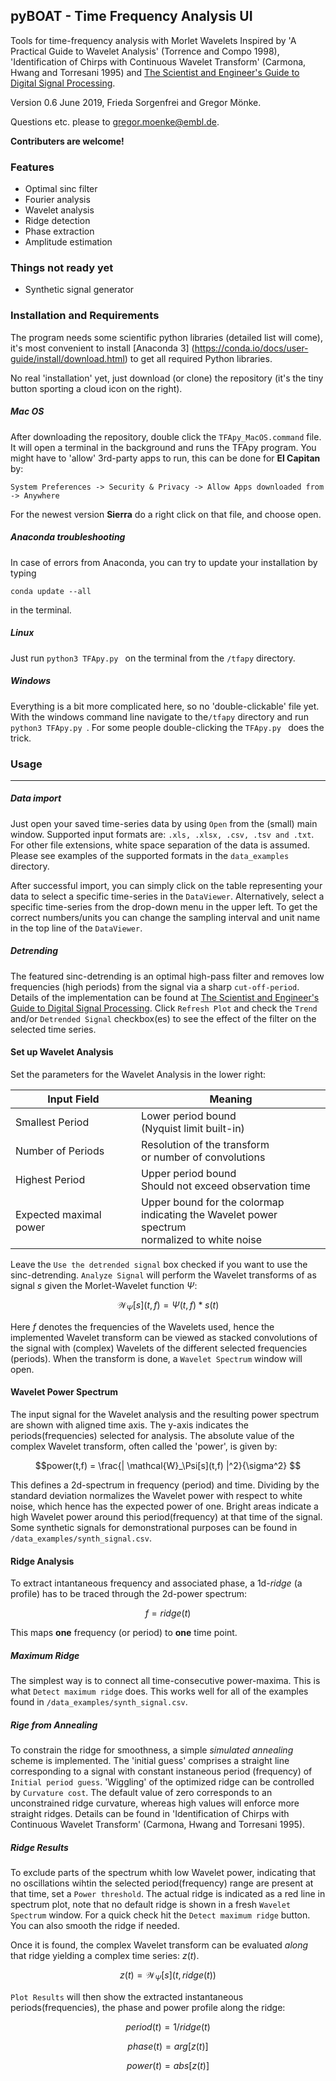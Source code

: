 ## pyBOAT - Time Frequency Analysis UI  ##


Tools for time-frequency analysis with Morlet Wavelets
Inspired by 'A Practical Guide to Wavelet Analysis' (Torrence
and Compo 1998), 'Identification of Chirps with Continuous Wavelet Transform'
(Carmona, Hwang and Torresani 1995)
and [The Scientist and Engineer's Guide to Digital Signal Processing](http://www.dspguide.com/).

Version 0.6 June 2019, Frieda Sorgenfrei and Gregor Mönke. 

Questions etc. please to gregor.moenke@embl.de.

**Contributers are welcome!**

### Features ###

* Optimal sinc filter
* Fourier analysis
* Wavelet analysis 
* Ridge detection
* Phase extraction
* Amplitude estimation

### Things not ready yet ###

* Synthetic signal generator

### Installation and Requirements ###

The program needs some scientific python libraries (detailed list will come), it's most
convenient to install [Anaconda 3] (https://conda.io/docs/user-guide/install/download.html) to
get all required Python libraries.

No real 'installation' yet, just download (or clone) the
repository (it's the tiny button sporting a cloud icon on the right).


##### Mac OS #####

After downloading the repository, double click the 
``` TFApy_MacOS.command ``` file. It will open a 
terminal in the background and runs the TFApy program.
You might have to 'allow' 3rd-party apps to run, this
can be done for **El Capitan** by:

``` System Preferences -> Security & Privacy -> Allow Apps downloaded from -> Anywhere ```

For the newest version **Sierra** do a right click on that file,
and choose open.

##### Anaconda troubleshooting #####

In case of errors from Anaconda, you can try to update
your installation by typing

```conda update --all ```

in the terminal.

##### Linux #####

Just run ```python3 TFApy.py ``` on the terminal 
from the ``` /tfapy ``` directory.

##### Windows #####

Everything is a bit more complicated here, so no 'double-clickable' file yet. 
With the windows command line navigate to the``` /tfapy ``` directory
and run ```python3 TFApy.py ```. For some people double-clicking the ```TFApy.py ```
does the trick.

### Usage ###
-------------

##### Data import #####

Just open your saved time-series data by using ``` Open ``` 
from the (small) main window. Supported input formats are:
``` .xls, .xlsx, .csv, .tsv and .txt ```. For other file
extensions, white space separation of the data is assumed.
Please see examples of the supported formats in the 
``` data_examples ``` directory.

After successful import, you can simply click on the table representing
your data to select a specific time-series in the ``` DataViewer ```. 
Alternatively, select a specific time-series from the drop-down menu in the upper left.
To get the correct numbers/units you can change the sampling interval 
and unit name in the top line of the ``` DataViewer ```.

##### Detrending  #####


The featured sinc-detrending is an optimal high-pass filter and removes low frequencies (high periods) 
from the signal via a sharp ``` cut-off-period ```. Details of the implementation can be found at 
[The Scientist and Engineer's Guide to Digital Signal Processing](http://www.dspguide.com/).
Click ``` Refresh Plot ``` and check the ``` Trend ``` and/or ``` Detrended Signal ``` checkbox(es)
to see the effect of the filter on the selected time series.

#### Set up Wavelet Analysis ####

Set the parameters for the Wavelet Analysis in the lower right:

| Input Field   | Meaning    |
| --- | --- |
| Smallest Period | Lower period bound <br> (Nyquist limit built-in)  |
| Number of Periods | Resolution of the transform <br> or number of convolutions             |   
| Highest Period | Upper period bound <br> Should not exceed observation time     |
| Expected maximal power | Upper bound for the colormap <br> indicating the Wavelet power spectrum <br> normalized to white noise |

Leave the ``` Use the detrended signal ``` box checked if you want to use the sinc-detrending. 
``` Analyze Signal ``` will perform the Wavelet transforms of as signal *s* given the Morlet-Wavelet function $`\Psi`$:

```math
\mathcal{W}_\Psi[s](t,f) = \Psi(t,f) * s(t)
```

Here *f* denotes the frequencies of the Wavelets used, hence the implemented Wavelet transform can be viewed as stacked
convolutions of the signal with (complex) Wavelets of the different selected frequencies (periods). When the transform is done, 
a ```Wavelet Spectrum``` window will open.


#### Wavelet Power Spectrum  ####

The input signal for the Wavelet analysis and the resulting power spectrum are shown with aligned time axis. 
The y-axis indicates the periods(frequencies) selected for analysis. The absolute value of the complex 
Wavelet transform, often called the 'power', is given by:

```math
power(t,f) = \frac{| \mathcal{W}_\Psi[s](t,f) |^2}{\sigma^2} 
```

This defines a 2d-spectrum in frequency (period) and time. Dividing by the standard deviation
normalizes the Wavelet power with respect to white noise, which hence has the expected power of one.
Bright areas indicate a high Wavelet power around this period(frequency) at that time of the signal. Some synthetic signals
for demonstrational purposes can be found in ``` /data_examples/synth_signal.csv ```.

####  Ridge Analysis ####

To extract intantaneous frequency and associated phase, a 1d-*ridge* (a profile) has to be traced through the 
2d-power spectrum:

```math
f = ridge(t)
```
This maps **one** frequency (or period) to **one** time point.

##### Maximum Ridge #####

The simplest way is to connect all time-consecutive power-maxima. This is what
``` Detect maximum ridge ``` does. This works well for all of the examples found in 
``` /data_examples/synth_signal.csv ```.

##### Rige from Annealing #####

To constrain the ridge for smoothness, a simple *simulated annealing* scheme is implemented. 
The 'initial guess' comprises a straight line corresponding to a signal with constant
instaneous period (frequency) of ``` Initial period guess ```. 'Wiggling' of the optimized
ridge can be controlled by ``` Curvature cost ```. The default value of zero corresponds
to an unconstrained ridge curvature, whereas high values will enforce more straight ridges.
Details can be found in 'Identification of Chirps with Continuous Wavelet Transform'
(Carmona, Hwang and Torresani 1995).

##### Ridge Results #####

To exclude parts of the spectrum whith 
low Wavelet power, indicating that no oscillations wihtin the selected period(frequency)
range are present at that time, set a ``` Power threshold ```. The actual ridge is indicated as a
red line in spectrum plot, note that no default ridge is shown in a fresh 
``` Wavelet Spectrum ``` window. For a quick check hit the ``` Detect maximum ridge ``` button. 
You can also smooth the ridge if needed.

Once it is found, the complex Wavelet transform can be evaluated *along*
that ridge yielding a complex time series: $`z(t)`$. 

```math
z(t) = \mathcal{W}_\Psi[s](t, ridge(t) )
``` 
``` Plot Results ``` will then show the extracted
instantaneous periods(frequencies), the phase and power profile along the ridge:

```math
period(t) = 1/ridge(t)
```
```math
phase(t) = arg[z(t)]
```
```math
power(t) = abs[z(t)]
```

